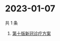 # 2023-01-07

共 1 条

<!-- BEGIN -->
<!-- 最后更新时间 Sat Jan 07 2023 04:12:53 GMT+0800 (China Standard Time) -->

1. [第十版新冠诊疗方案](https://www.zhihu.com/search?q=第十版新冠诊疗方案)

<!-- END -->
